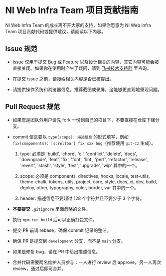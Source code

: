 # NI Web Infra Team 项目贡献指南

NI Web Infra Team 的成长离不开大家的支持，如果你愿意为 NI Web Infra Team 项目贡献代码或提供建议，请阅读以下内容。

## Issue 规范

- issue 仅用于提交 Bug 或 Feature 以及设计相关的内容，其它内容可能会被直接关闭。如果你在使用时产生了疑问，请到 [飞书技术支持群](https://applink.feishu.cn/client/chat/chatter/add_by_link?link_token=183k911b-f101-43dc-95bd-027d37ed1310) 里咨询。

- 在提交 issue 之前，请搜索相关内容是否已被提出。

- 请提供操作系统和浏览器信息。推荐截图或录屏，这能够更直观地重现问题。

## Pull Request 规范

- 如果您是团队外用户请先 fork 一份到自己的项目下，不要直接在仓库下建分支。

- commit 信息要以 `type(scope): 描述信息` 的形式填写，例如 `fix(components): [scrollbar] fix xxx bug`（推荐使用 `git-cz` 生成）。

    1. type: 必须是 'build', 'chore', 'ci', 'conflict', 'delete', 'docs', 'downgrade', 'feat', 'fix', 'font', 'lint', 'perf', 'refactor', 'release', 'revert', 'stash', 'style', 'test', 'upgrade', 'wip' 其中的一个。

    2. scope: 必须是 components, directives, hooks, locale, test-utils, theme-chalk, tokens, utils, project, core, style, docs, ci, dev, build, deploy, other, typography, color, border, var 其中的一个。

    3. header: 描述信息不要超过 128 个字符并且不要少于 3 个字符。

- **不要提交** `.gitignore` 里面忽略的文件。

- 执行 `npm run build` 后可以正确打包文件。

- 提交 PR 前请 rebase，确保 commit 记录的整洁。

- 确保 PR 是提交到 `development` 分支，而不是 `main` 分支。

- 如果是修复 bug，请在 PR 中给出描述信息。

- 合并代码需要两名维护人员参与：一人进行 review 后 approve，另一人再次 review，通过后即可合并。
